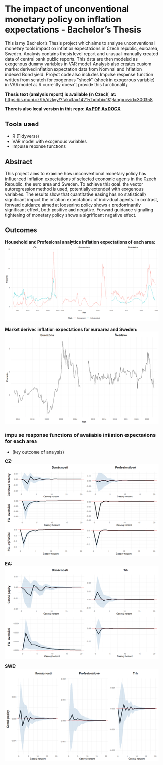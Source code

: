 # The impact of unconventional monetary policy on inflation expectations - Bachelor’s Thesis

This is my Bachelor’s Thesis project which aims to analyse unconventional monetary tools impact on inflation expectations in Czech republic, euroarea, Sweden. Analysis contains thesis level report and unusual-manually created data of central bank public reports. This data are then modeled as exogenous dummy variables in VAR model.
Analysis also creates custom market derived inflation expectation data from Nominal and Inflation indexed Bond yield.
Project code also includes Impulse response function written from scratch for exogenous "shock" (shock in exogenous variable) in VAR model as R currently doesn't provide this functionality.

**Thesis text (analysis report) is available (in Czech) at:**
https://is.muni.cz/th/dzkyy/?fakulta=1421;obdobi=181;lang=cs;id=300358

**There is also local version in this repo: [As PDF](/Vliv_nekonvencni_monetarni_politiky_na_inflacni_ocekavani.pdf) [As DOCX](/Vliv_nekonvencni_monetarni_politiky_na_inflacni_ocekavani.docx)**


## Tools used
- R (Tidyverse)
- VAR model with exogenous variables
- Impulse reponse functions


## Abstract
This project aims to examine how unconventional monetary policy has influenced inflation expectations of selected economic agents in the Czech Republic, the euro area and Sweden. To achieve this goal, the vector autoregression method is used, potentially extended with exogenous variables. The results show that quantitative easing has no statistically significant impact the inflation expectations of individual agents. In contrast, forward guidance aimed at loosening policy shows a predominantly significant effect, both positive and negative. Forward guidance signalling tightening of monetary policy shows a significant negative effect.


## Outcomes

**Household and Profesional analytics inflation expectations of each area:**
![Inflation exp h_p plot](figs/exp_all.png)

**Market derived inflation expectations for euroarea and Sweden:**
![Inflation exp m plot](figs/swe_ea_exp_m.png)


### Impulse response functions of available Inflation expectations for each area
- (key outcome of analysis)

**CZ:**
![CZ IRF plot](CZ/figs/Rplot.png)

**EA:**
![EA IRF plot](EA/figs/Rplot.png)

**SWE:**
![CZ IRF plot](SWE/figs/Rplot01.png)